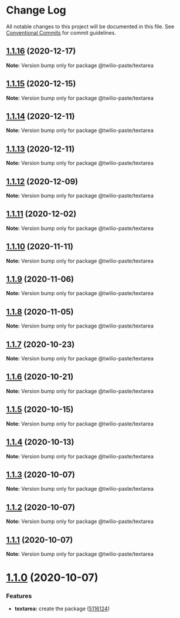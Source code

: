 # Change Log

All notable changes to this project will be documented in this file.
See [Conventional Commits](https://conventionalcommits.org) for commit guidelines.

## [1.1.16](https://github.com/twilio-labs/paste/compare/@twilio-paste/textarea@1.1.15...@twilio-paste/textarea@1.1.16) (2020-12-17)

**Note:** Version bump only for package @twilio-paste/textarea





## [1.1.15](https://github.com/twilio-labs/paste/compare/@twilio-paste/textarea@1.1.14...@twilio-paste/textarea@1.1.15) (2020-12-15)

**Note:** Version bump only for package @twilio-paste/textarea





## [1.1.14](https://github.com/twilio-labs/paste/compare/@twilio-paste/textarea@1.1.13...@twilio-paste/textarea@1.1.14) (2020-12-11)

**Note:** Version bump only for package @twilio-paste/textarea





## [1.1.13](https://github.com/twilio-labs/paste/compare/@twilio-paste/textarea@1.1.12...@twilio-paste/textarea@1.1.13) (2020-12-11)

**Note:** Version bump only for package @twilio-paste/textarea





## [1.1.12](https://github.com/twilio-labs/paste/compare/@twilio-paste/textarea@1.1.11...@twilio-paste/textarea@1.1.12) (2020-12-09)

**Note:** Version bump only for package @twilio-paste/textarea





## [1.1.11](https://github.com/twilio-labs/paste/compare/@twilio-paste/textarea@1.1.10...@twilio-paste/textarea@1.1.11) (2020-12-02)

**Note:** Version bump only for package @twilio-paste/textarea





## [1.1.10](https://github.com/twilio-labs/paste/compare/@twilio-paste/textarea@1.1.9...@twilio-paste/textarea@1.1.10) (2020-11-11)

**Note:** Version bump only for package @twilio-paste/textarea





## [1.1.9](https://github.com/twilio-labs/paste/compare/@twilio-paste/textarea@1.1.8...@twilio-paste/textarea@1.1.9) (2020-11-06)

**Note:** Version bump only for package @twilio-paste/textarea





## [1.1.8](https://github.com/twilio-labs/paste/compare/@twilio-paste/textarea@1.1.7...@twilio-paste/textarea@1.1.8) (2020-11-05)

**Note:** Version bump only for package @twilio-paste/textarea





## [1.1.7](https://github.com/twilio-labs/paste/compare/@twilio-paste/textarea@1.1.6...@twilio-paste/textarea@1.1.7) (2020-10-23)

**Note:** Version bump only for package @twilio-paste/textarea





## [1.1.6](https://github.com/twilio-labs/paste/compare/@twilio-paste/textarea@1.1.5...@twilio-paste/textarea@1.1.6) (2020-10-21)

**Note:** Version bump only for package @twilio-paste/textarea





## [1.1.5](https://github.com/twilio-labs/paste/compare/@twilio-paste/textarea@1.1.4...@twilio-paste/textarea@1.1.5) (2020-10-15)

**Note:** Version bump only for package @twilio-paste/textarea





## [1.1.4](https://github.com/twilio-labs/paste/compare/@twilio-paste/textarea@1.1.3...@twilio-paste/textarea@1.1.4) (2020-10-13)

**Note:** Version bump only for package @twilio-paste/textarea





## [1.1.3](https://github.com/twilio-labs/paste/compare/@twilio-paste/textarea@1.1.2...@twilio-paste/textarea@1.1.3) (2020-10-07)

**Note:** Version bump only for package @twilio-paste/textarea





## [1.1.2](https://github.com/twilio-labs/paste/compare/@twilio-paste/textarea@1.1.1...@twilio-paste/textarea@1.1.2) (2020-10-07)

**Note:** Version bump only for package @twilio-paste/textarea





## [1.1.1](https://github.com/twilio-labs/paste/compare/@twilio-paste/textarea@1.1.0...@twilio-paste/textarea@1.1.1) (2020-10-07)

**Note:** Version bump only for package @twilio-paste/textarea





# [1.1.0](https://github.com/twilio-labs/paste/compare/@twilio-paste/textarea@0.0.2...@twilio-paste/textarea@1.1.0) (2020-10-07)


### Features

* **textarea:** create the package ([5116124](https://github.com/twilio-labs/paste/commit/5116124b2a51c51192c9c39159dc72b1e2ef2c2d))

